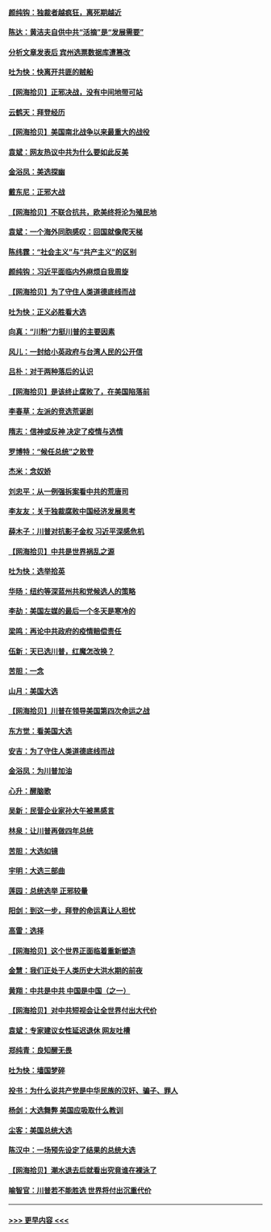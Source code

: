 #### [颜纯钩：独裁者越疯狂，离死期越近](../pages/nsc993/n12569055.md?t=11240151) 
#### [陈达：黄洁夫自供中共“活摘”是“发展需要”](../pages/nsc993/n12568541.md?t=11240151) 
#### [分析文章发表后 宾州选票数据库遭篡改](../pages/nsc993/n12568105.md?t=11240151) 
#### [吐为快：快离开共匪的贼船](../pages/nsc993/n12568462.md?t=11240151) 
#### [【网海拾贝】正邪决战，没有中间地带可站](../pages/nsc993/n12568439.md?t=11240151) 
#### [云鹤天：拜登经历](../pages/nsc993/n12567294.md?t=11240151) 
#### [【网海拾贝】美国南北战争以来最重大的战役](../pages/nsc993/n12567247.md?t=11240151) 
#### [袁斌：网友热议中共为什么要如此反美](../pages/nsc993/n12567162.md?t=11240151) 
#### [金浴凤：美选探幽](../pages/nsc993/n12567147.md?t=11240151) 
#### [戴东尼：正邪大战](../pages/nsc993/n12567033.md?t=11240151) 
#### [【网海拾贝】不联合抗共，欧美终将沦为殖民地](../pages/nsc993/n12565068.md?t=11240151) 
#### [袁斌：一个海外同胞感叹：回国就像爬天梯](../pages/nsc993/n12564986.md?t=11240151) 
#### [陈纬霆：“社会主义”与“共产主义”的区别](../pages/nsc993/n12562417.md?t=11240151) 
#### [颜纯钩：习近平面临内外麻烦自我周旋](../pages/nsc993/n12563356.md?t=11240151) 
#### [【网海拾贝】为了守住人类道德底线而战](../pages/nsc993/n12562542.md?t=11240151) 
#### [吐为快：正义必胜看大选](../pages/nsc993/n12561967.md?t=11240151) 
#### [向真：“川粉”力挺川普的主要因素](../pages/nsc993/n12560774.md?t=11240151) 
#### [风儿：一封给小英政府与台湾人民的公开信](../pages/nsc993/n12560581.md?t=11240151) 
#### [吕朴：对于两种落后的认识](../pages/nsc993/n12560492.md?t=11240151) 
#### [【网海拾贝】是该终止腐败了，在美国陷落前](../pages/nsc993/n12559936.md?t=11240151) 
#### [李春草：左派的竞选荒诞剧](../pages/nsc993/n12558380.md?t=11240151) 
#### [隋志：信神或反神 决定了疫情与选情](../pages/nsc993/n12558255.md?t=11240151) 
#### [罗博特：“候任总统”之败登](../pages/nsc993/n12558189.md?t=11240151) 
#### [杰米：念奴娇](../pages/nsc993/n12558174.md?t=11240151) 
#### [刘忠平：从一例强拆案看中共的荒唐司](../pages/nsc993/n12558036.md?t=11240151) 
#### [李友友：关于独裁腐败中国经济发展思考](../pages/nsc993/n12558004.md?t=11240151) 
#### [薛木子：川普对抗影子金权 习近平深感危机](../pages/nsc993/n12557342.md?t=11240151) 
#### [【网海拾贝】中共是世界祸乱之源](../pages/nsc993/n12555353.md?t=11240151) 
#### [吐为快：选举拾英](../pages/nsc993/n12555041.md?t=11240151) 
#### [华旸：纽约等深蓝州共和党候选人的策略](../pages/nsc993/n12554309.md?t=11240151) 
#### [李劼：美国左媒的最后一个冬天是寒冷的](../pages/nsc993/n12552947.md?t=11240151) 
#### [梁鸣：再论中共政府的疫情赔偿责任](../pages/nsc993/n12553012.md?t=11240151) 
#### [伍新：天已选川普，红魔怎改换？](../pages/nsc993/n12552970.md?t=11240151) 
#### [苦胆：一念](../pages/nsc993/n12552957.md?t=11240151) 
#### [山月：美国大选](../pages/nsc993/n12552446.md?t=11240151) 
#### [【网海拾贝】川普在领导美国第四次命运之战](../pages/nsc993/n12551973.md?t=11240151) 
#### [东方觉：看美国大选](../pages/nsc993/n12551647.md?t=11240151) 
#### [安吉：为了守住人类道德底线而战](../pages/nsc993/n12551111.md?t=11240151) 
#### [金浴凤：为川普加油](../pages/nsc993/n12551085.md?t=11240151) 
#### [心升：醒脑歌](../pages/nsc993/n12550984.md?t=11240151) 
#### [吴新：民营企业家孙大午被黑感言](../pages/nsc993/n12550656.md?t=11240151) 
#### [林泉：让川普再做四年总统](../pages/nsc993/n12550640.md?t=11240151) 
#### [苦胆：大选如镜](../pages/nsc993/n12550630.md?t=11240151) 
#### [宇明：大选三部曲](../pages/nsc993/n12550603.md?t=11240151) 
#### [莲园：总统选举 正邪较量](../pages/nsc993/n12550594.md?t=11240151) 
#### [阳剑：到这一步，拜登的命运真让人担忧](../pages/nsc993/n12549093.md?t=11240151) 
#### [高雷：选择](../pages/nsc993/n12549087.md?t=11240151) 
#### [【网海拾贝】这个世界正面临着重新塑造](../pages/nsc993/n12548326.md?t=11240151) 
#### [金慧：我们正处于人类历史大洪水期的前夜](../pages/nsc993/n12547914.md?t=11240151) 
#### [黄翔：中共是中共 中国是中国（之一）](../pages/nsc993/n12547576.md?t=11240151) 
#### [【网海拾贝】对中共短视会让全世界付出大代价](../pages/nsc993/n12546043.md?t=11240151) 
#### [袁斌：专家建议女性延迟退休 网友吐槽](../pages/nsc993/n12545424.md?t=11240151) 
#### [郑纯青：良知醒无畏](../pages/nsc993/n12545394.md?t=11240151) 
#### [吐为快：墙国梦碎](../pages/nsc993/n12545309.md?t=11240151) 
#### [投书：为什么说共产党是中华民族的汉奸、骗子、罪人](../pages/nsc993/n12545089.md?t=11240151) 
#### [杨剑：大选舞弊 美国应吸取什么教训](../pages/nsc993/n12543937.md?t=11240151) 
#### [尘客：美国总统大选](../pages/nsc993/n12543828.md?t=11240151) 
#### [陈汉中：一场预先设定了结果的总统大选](../pages/nsc993/n12543564.md?t=11240151) 
#### [【网海拾贝】潮水退去后就看出究竟谁在裸泳了](../pages/nsc993/n12543321.md?t=11240151) 
#### [喻智官：川普若不能胜选 世界将付出沉重代价](../pages/nsc993/n12541352.md?t=11240151) 

----
#### [ >>> 更早内容 <<< ](../indexes/nsc993-earlier.md)
